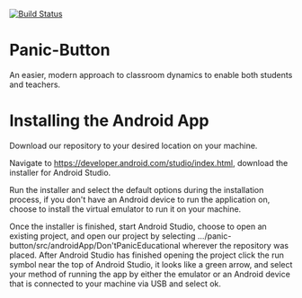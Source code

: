[![Build Status](https://travis-ci.org/csi4999-panic-button/panic-android.svg?branch=master)](https://travis-ci.org/csi4999-panic-button/panic-android)

# Panic-Button

An easier, modern approach to classroom dynamics to enable both students and teachers.

# Installing the Android App

Download our repository to your desired location on your machine.

Navigate to https://developer.android.com/studio/index.html, download the installer for Android Studio.

Run the installer and select the default options during the installation process, if you don't have an Android device to run the application on, choose to install the virtual emulator to run it on your machine.

Once the installer is finished, start Android Studio, choose to open an existing project, and open our project by selecting .../panic-button/src/androidApp/Don'tPanicEducational wherever the repository was placed. After Android Studio has finished opening the project click the run symbol near the top of Android Studio, it looks like a green arrow, and select your method of running the app by either the emulator or an Android device that is connected to your machine via USB and select ok.
